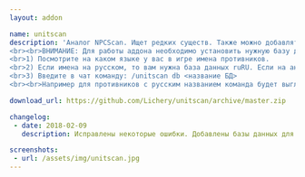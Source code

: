 ```yaml
---
layout: addon

name: unitscan
description: 'Аналог NPCScan. Ищет редких существ. Также можно добавлять любых других. Очень удобно использовать для поиска игроков. :)
<br><br>ВНИМАНИЕ: Для работы аддона необходимо установить нужную базу данных для сканирования:
<br>1) Посмотрите на каком языке у вас в игре имена противников.
<br>2) Если имена на русском, то вам нужна база данных ruRU. Если на английском, то настраивать НЕ нужно! (Если вдруг сломается что-то, то английская база называется enUS).
<br>3) Введите в чат команду: /unitscan db <название БД>
<br><br>Например для противников с русским названием команда будет выглядить так: /unitscan db ruRU'

download_url: https://github.com/Lichery/unitscan/archive/master.zip

changelog:
 - date: 2018-02-09
   description: Исправлены некоторые ошибки. Добавлены базы данных для всех языков. Добавлены множественные настройки аддона.

screenshots:
 - url: /assets/img/unitscan.jpg
---
```

